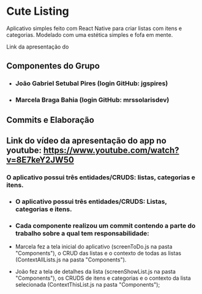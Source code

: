 # Cute Listing

Aplicativo simples feito com React Native para criar listas com itens e categorias. Modelado com uma estética simples e fofa em mente.

Link da apresentação do

## Componentes do Grupo

* ### João Gabriel Setubal Pires (login GitHub: jgspires)
* ### Marcela Braga Bahia (login GitHub: mrssolarisdev)

## Commits e Elaboração

## Link do vídeo da apresentação do app no youtube: https://www.youtube.com/watch?v=8E7keY2JW50

### O aplicativo possui três entidades/CRUDS: listas, categorias e itens.

* ### O aplicativo possui três entidades/CRUDS: Listas, categorias e itens.

* ### Cada componente realizou um commit contendo a parte do trabalho sobre a qual tem responsabilidade:

* Marcela fez a tela inicial do aplicativo (screenToDo.js na pasta "Components"), o CRUD das listas e o contexto de todas as listas (ContextAllLists.js na pasta "Components").

* João fez a tela de detalhes da lista (screenShowList.js na pasta "Components"), os CRUDS de itens e categorias e o contexto da lista selecionada (ContextThisList.js na pasta "Components");
